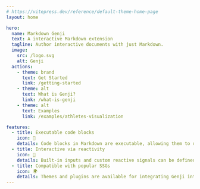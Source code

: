 ```yaml
---
# https://vitepress.dev/reference/default-theme-home-page
layout: home

hero:
  name: Markdown Genji
  text: A interactive Markdown extension
  tagline: Author interactive documents with just Markdown.
  image:
    src: /logo.svg
    alt: Genji
  actions:
    - theme: brand
      text: Get Started
      link: /getting-started
    - theme: alt
      text: What is Genji?
      link: /what-is-genji
    - theme: alt
      text: Examples
      link: /examples/athletes-visualization

features:
  - title: Executable code blocks
    icon: 📝
    details: Code blocks in Markdown are executable, allowing them to display their results, which can then be referenced by other code blocks.
  - title: Interactive via reactivity
    icon: 🧲
    details: Built-in inputs and custom reactive signals can be defined to capture user input, triggering a re-render of the code blocks that reference them.
  - title: Compatible with popular SSGs
    icon: 🌍
    details: Themes and plugins are available for integrating Genji into popular SSGs, embracing their existing features and workflow.
---
```

